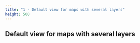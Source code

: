 ```yaml
---
title: "1 - Default view for maps with several layers"
height: 500
---
```


## Default view for maps with several layers
